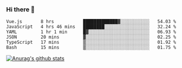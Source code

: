 ### Hi there 👋



<!--
**webB1an/webB1an** is a ✨ _special_ ✨ repository because its `README.md` (this file) appears on your GitHub profile.

Here are some ideas to get you started:

- 🔭 I’m currently working on ...
- 🌱 I’m currently learning ...
- 👯 I’m looking to collaborate on ...
- 🤔 I’m looking for help with ...
- 💬 Ask me about ...
- 📫 How to reach me: ...
- 😄 Pronouns: ...
- ⚡ Fun fact: ...
-->

<!--START_SECTION:waka-->

```text
Vue.js       8 hrs           █████████████▓░░░░░░░░░░░   54.03 %
JavaScript   4 hrs 46 mins   ████████░░░░░░░░░░░░░░░░░   32.24 %
YAML         1 hr 1 min      █▓░░░░░░░░░░░░░░░░░░░░░░░   06.93 %
JSON         20 mins         ▓░░░░░░░░░░░░░░░░░░░░░░░░   02.25 %
TypeScript   17 mins         ▒░░░░░░░░░░░░░░░░░░░░░░░░   01.92 %
Bash         15 mins         ▒░░░░░░░░░░░░░░░░░░░░░░░░   01.75 %
```

<!--END_SECTION:waka-->


[![Anurag's github stats](https://github-readme-stats.vercel.app/api?username=webB1an&show_icons=true&theme=radical)](https://github.com/anuraghazra/github-readme-stats)

